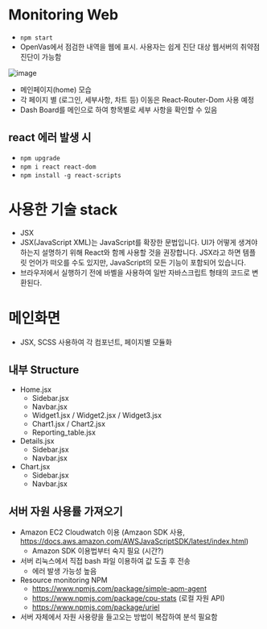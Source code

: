 # Monitoring Web
- ```npm start```
- OpenVas에서 점검한 내역을 웹에 표시. 사용자는 쉽게 진단 대상 웹서버의 취약점 진단이 가능함


![image](https://user-images.githubusercontent.com/33484628/168099693-b3d67ed2-4395-4caf-a1fe-5b9d6a47588e.png)
- 메인페이지(home) 모습
- 각 페이지 별 (로그인, 세부사항, 차트 등) 이동은 React-Router-Dom 사용 예정
- Dash Board를 메인으로 하여 항목별로 세부 사항을 확인할 수 있음


## react 에러 발생 시
- ```npm upgrade```
- ```npm i react react-dom```
- ```npm install -g react-scripts```


# 사용한 기술 stack
 - JSX 
 - JSX(JavaScript XML)는 JavaScript를 확장한 문법입니다. UI가 어떻게 생겨야 하는지 설명하기 위해 React와 함께 사용할 것을 권장합니다. JSX라고 하면 템플릿 언어가 떠오를 수도 있지만, JavaScript의 모든 기능이 포함되어 있습니다.
 - 브라우저에서 실행하기 전에 바벨을 사용하여 일반 자바스크립트 형태의 코드로 변환된다. 


# 메인화면
- JSX, SCSS 사용하여 각 컴포넌트, 페이지별 모듈화

## 내부 Structure
- Home.jsx
  - Sidebar.jsx
  - Navbar.jsx
  - Widget1.jsx / Widget2.jsx / Widget3.jsx
  - Chart1.jsx / Chart2.jsx
  - Reporting_table.jsx
- Details.jsx
  - Sidebar.jsx
  - Navbar.jsx
- Chart.jsx
  - Sidebar.jsx
  - Navbar.jsx


## 서버 자원 사용률 가져오기
 - Amazon EC2 Cloudwatch 이용 (Amzaon SDK 사용, https://docs.aws.amazon.com/AWSJavaScriptSDK/latest/index.html)
   - Amazon SDK 이용법부터 숙지 필요 (시간?)
 - 서버 리눅스에서 직접 bash 파일 이용하여 값 도출 후 전송
   - 에러 발생 가능성 높음
 - Resource monitoring NPM 
   - https://www.npmjs.com/package/simple-apm-agent
   - https://www.npmjs.com/package/cpu-stats (로컬 자원 API)
   - https://www.npmjs.com/package/uriel
 - 서버 자체에서 자원 사용량을 들고오는 방법이 복잡하여 분석 필요함 
